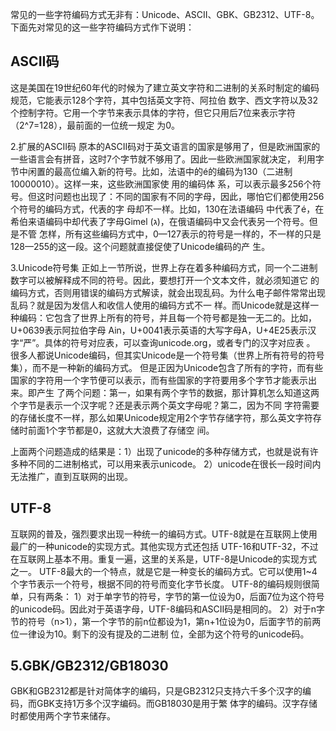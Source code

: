 常见的⼀些字符编码⽅式⽆⾮有：Unicode、ASCII、GBK、GB2312、UTF-8。下⾯先对常见的这⼀些字符编码⽅式作下说明：


## ASCII码
这是美国在19世纪60年代的时候为了建⽴英⽂字符和⼆进制的关系时制定的编码规范，它能表⽰128个字符，其中包括英⽂字符、阿拉伯
数字、西⽂字符以及32个控制字符。它⽤⼀个字节来表⽰具体的字符，但它只⽤后7位来表⽰字符（2^7=128），最前⾯的⼀位统⼀规定
为0。


2.扩展的ASCII码
原本的ASCII码对于英⽂语⾔的国家是够⽤了，但是欧洲国家的⼀些语⾔会有拼⾳，这时7个字节就不够⽤了。因此⼀些欧洲国家就决定，
利⽤字节中闲置的最⾼位编⼊新的符号。⽐如，法语中的é的编码为130（⼆进制10000010）。这样⼀来，这些欧洲国家使 ⽤的编码体
系，可以表⽰最多256个符号。但这时问题也出现了：不同的国家有不同的字母，因此，哪怕它们都使⽤256个符号的编码⽅式，代表的字
母却不⼀样。⽐如，130在法语编码 中代表了é，在希伯来语编码中却代表了字母Gimel (ג)，在俄语编码中⼜会代表另⼀个符号。但是不管
怎样，所有这些编码⽅式中，0—127表⽰的符号是⼀样的，不⼀样的只是128—255的这⼀段。这个问题就直接促使了Unicode编码的产
⽣。

3.Unicode符号集
正如上⼀节所说，世界上存在着多种编码⽅式，同⼀个⼆进制数字可以被解释成不同的符号。因此，要想打开⼀个⽂本⽂件，就必须知道它
的编码⽅式，否则⽤错误的编码⽅式解读，就会出现乱码。为什么电⼦邮件常常出现乱码？就是因为发信⼈和收信⼈使⽤的编码⽅式不⼀
样。⽽Unicode就是这样⼀种编码：它包含了世界上所有的符号，并且每⼀个符号都是独⼀⽆⼆的。⽐如，U+0639表⽰阿拉伯字母
Ain，U+0041表⽰英语的⼤写字母A，U+4E25表⽰汉字“严”。具体的符号对应表，可以查询unicode.org，或者专门的汉字对应表 。
很多⼈都说Unicode编码，但其实Unicode是⼀个符号集（世界上所有符号的符号集），⽽不是⼀种新的编码⽅式。
但是正因为Unicode包含了所有的字符，⽽有些国家的字符⽤⼀个字节便可以表⽰，⽽有些国家的字符要⽤多个字节才能表⽰出来。即产⽣
了两个问题：第⼀，如果有两个字节的数据，那计算机怎么知道这两个字节是表⽰⼀个汉字呢？还是表⽰两个英⽂字母呢？第⼆，因为不同
字符需要的存储长度不⼀样，那么如果Unicode规定⽤2个字节存储字符，那么英⽂字符存储时前⾯1个字节都是0，这就⼤⼤浪费了存储空
间。

上⾯两个问题造成的结果是：1）出现了unicode的多种存储⽅式，也就是说有许多种不同的⼆进制格式，可以⽤来表⽰unicode。
2）unicode在很长⼀段时间内⽆法推⼴，直到互联⽹的出现。


## UTF-8
互联⽹的普及，强烈要求出现⼀种统⼀的编码⽅式。UTF-8就是在互联⽹上使⽤最⼴的⼀种unicode的实现⽅式。其他实现⽅式还包括
UTF-16和UTF-32，不过在互联⽹上基本不⽤。重复⼀遍，这⾥的关系是，UTF-8是Unicode的实现⽅式之⼀。
UTF-8最⼤的⼀个特点，就是它是⼀种变长的编码⽅式。它可以使⽤1~4个字节表⽰⼀个符号，根据不同的符号⽽变化字节长度。
UTF-8的编码规则很简单，只有两条：
1）对于单字节的符号，字节的第⼀位设为0，后⾯7位为这个符号的unicode码。因此对于英语字母，UTF-8编码和ASCII码是相同的。
2）对于n字节的符号（n>1），第⼀个字节的前n位都设为1，第n+1位设为0，后⾯字节的前两位⼀律设为10。剩下的没有提及的⼆进制
位，全部为这个符号的unicode码。

## 5.GBK/GB2312/GB18030
GBK和GB2312都是针对简体字的编码，只是GB2312只⽀持六千多个汉字的编码，⽽GBK⽀持1万多个汉字编码。⽽GB18030是⽤于繁
体字的编码。汉字存储时都使⽤两个字节来储存。

